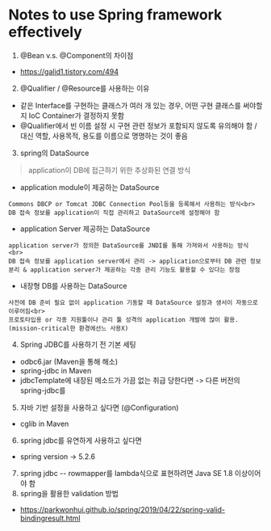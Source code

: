 # Notes to use Spring framework effectively

1. @Bean v.s. @Component의 차이점
  - https://galid1.tistory.com/494
2. @Qualifier / @Resource를 사용하는 이유
  - 같은 Interface를 구현하는 클래스가 여러 개 있는 경우, 어떤 구현 클래스를 써야할지 IoC Container가 결정하지 못함
  - @Qualifier에서 빈 이름 설정 시 구현 관련 정보가 포함되지 않도록 유의해야 함 / 대신  역할, 사용목적, 용도를 이름으로 명명하는 것이 좋음
  
3. spring의 DataSource
> application이 DB에 접근하기 위한 추상화된 연결 방식

  - application module이 제공하는 DataSource
```
Commons DBCP or Tomcat JDBC Connection Pool등을 등록해서 사용하는 방식<br>
DB 접속 정보를 application이 직접 관리하고 DataSource에 설정해야 함
```
  - application Server 제공하는 DataSource
```
application server가 정의한 DataSource를 JNDI를 통해 가져와서 사용하는 방식<br>
DB 접속 정보를 application server에서 관리 -> application으로부터 DB 관련 정보 분리 & application server가 제공하는 각종 관리 기능도 활용할 수 있다는 장점
```
  - 내장형 DB를 사용하는 DataSource
```
사전에 DB 준비 필요 없이 application 기동할 때 DataSource 설정과 생서이 자동으로 이루어짐<br>
프로토타입용 or 각종 지원툴이나 관리 툴 성격의 application 개발에 많이 활용. (mission-critical한 환경에선느 사용X)
```
4. Spring JDBC를 사용하기 전 기본 세팅
  - odbc6.jar (Maven을 통해 해소)
  - spring-jdbc in Maven
  - jdbcTemplate에 내장된 메소드가 가끔 없는 취급 당한다면 -> 다른 버전의 spring-jdbc를 
5. 자바 기반 설정을 사용하고 싶다면 (@Configuration)
  - cglib in Maven
6. spring jdbc를 유연하게 사용하고 싶다면
  - spring version -> 5.2.6
7. spring jdbc -- rowmapper를 lambda식으로 표현하려면 Java SE 1.8 이상이어야 함
8. spring을 활용한 validation 방법
  - https://parkwonhui.github.io/spring/2019/04/22/spring-valid-bindingresult.html
  
